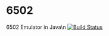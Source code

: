 # 6502
6502 Emulator in Java\n
[![Build Status](https://travis-ci.org/dwyl/esta.svg?branch=master)](https://travis-ci.org/dwyl/esta)

